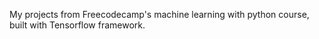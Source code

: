 My projects from Freecodecamp's machine learning with python course, built with Tensorflow framework.
